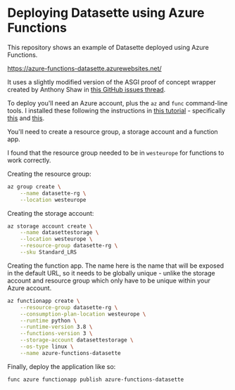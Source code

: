 # Deploying Datasette using Azure Functions

This repository shows an example of Datasette deployed using Azure Functions.

https://azure-functions-datasette.azurewebsites.net/

It uses a slightly modified version of the ASGI proof of concept wrapper created by Anthony Shaw in [this GitHub issues thread](https://github.com/Azure/azure-functions-python-library/issues/75#issuecomment-808553496).

To deploy you'll need an Azure account, plus the `az` and `func` command-line tools. I installed these following the instructions in [this tutorial](https://docs.microsoft.com/en-us/azure/azure-functions/create-first-function-cli-python?tabs=azure-cli%2Cbash%2Cbrowser) - specifically [this](https://docs.microsoft.com/en-us/azure/azure-functions/functions-run-local?tabs=macos%2Ccsharp%2Cbash#v2) and [this](https://docs.microsoft.com/en-us/cli/azure/install-azure-cli).

You'll need to create a resource group, a storage account and a function app.

I found that the resource group needed to be in `westeurope` for functions to work correctly.

Creating the resource group:

```bash
az group create \
    --name datasette-rg \
    --location westeurope
```
Creating the storage account:
```bash
az storage account create \
    --name datasettestorage \
    --location westeurope \
    --resource-group datasette-rg \
    --sku Standard_LRS
```
Creating the function app. The name here is the name that will be exposed in the default URL, so it needs to be globally unique - unlike the storage account and resource group which only have to be unique within your Azure account.
```bash
az functionapp create \
    --resource-group datasette-rg \
    --consumption-plan-location westeurope \
    --runtime python \
    --runtime-version 3.8 \
    --functions-version 3 \
    --storage-account datasettestorage \
    --os-type linux \
    --name azure-functions-datasette
```
Finally, deploy the application like so:
```bash
func azure functionapp publish azure-functions-datasette
```
